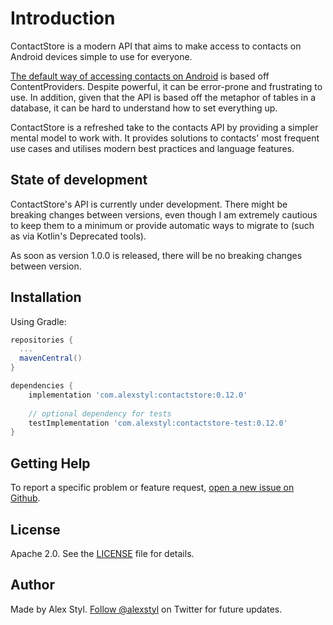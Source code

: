 # Introduction

ContactStore is a modern API that aims to make access to contacts on Android devices simple to use
for everyone.

[The default way of accessing contacts on Android](https://developer.android.com/guide/topics/providers/contacts-provider)
is based off ContentProviders. Despite powerful, it can be error-prone and frustrating to use. In
addition, given that the API is based off the metaphor of tables in a database, it can be hard to
understand how to set everything up.

ContactStore is a refreshed take to the contacts API by providing a simpler mental model to work
with. It provides solutions to contacts' most frequent use cases and utilises modern best practices
and language features.

## State of development

ContactStore's API is currently under development. There might be breaking changes between versions,
even though I am extremely cautious to keep them to a minimum or provide automatic ways to migrate to
(such as via Kotlin's Deprecated tools).

As soon as version 1.0.0 is released, there will be no breaking changes between version.

## Installation

Using Gradle:

```gradle
repositories {
  ...
  mavenCentral()
}

dependencies {
    implementation 'com.alexstyl:contactstore:0.12.0'
    
    // optional dependency for tests
    testImplementation 'com.alexstyl:contactstore-test:0.12.0'
}
```

## Getting Help

To report a specific problem or feature request, [open a new issue on Github][2].

## License

Apache 2.0. See the [LICENSE](/LICENSE) file for details.

## Author

Made by Alex Styl. [Follow @alexstyl](https://www.twitter.com/alexstyl) on Twitter for future
updates.

[1]: https://github.com/alexstyl/contactstore/releases

[2]: https://github.com/alexstyl/contactstore/issues
